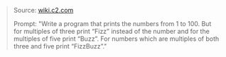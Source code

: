 > Source: [wiki.c2.com](http://wiki.c2.com/?FizzBuzzTest)
> 
> Prompt: "Write a program that prints the numbers from 1 to 100. But for multiples of three print “Fizz” instead of the number and for the multiples of five print “Buzz”. For numbers which are multiples of both three and five print “FizzBuzz”."